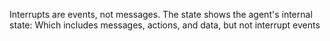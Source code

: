 Interrupts are events, not messages.
The state shows the agent's internal state: Which includes messages, actions, and data, but not interrupt events
